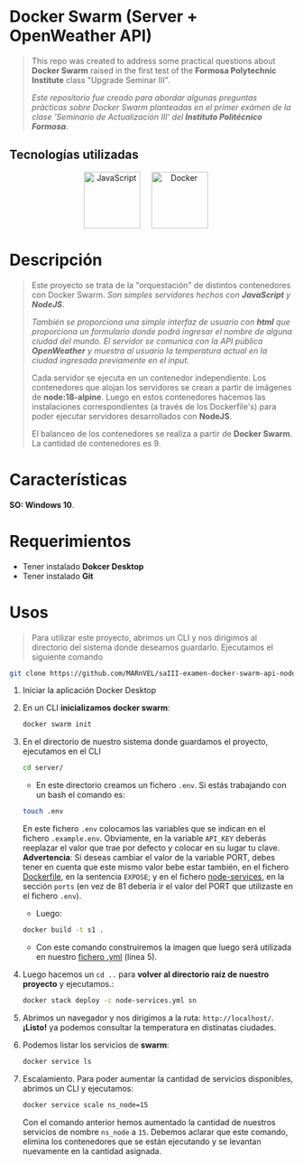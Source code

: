 
# Docker Swarm (Server + OpenWeather API)
>
> This repo was created to address some practical questions about **Docker Swarm** raised in the first test of the  **Formosa Polytechnic Institute** class "Upgrade Seminar III".
>
> *Este repositorio fue creado para abordar algunas preguntas prácticas sobre Docker Swarm planteadas en el primer exámen de la clase 'Seminario de Actualización III' del **Instituto Politécnico Formosa***.

## Tecnologías utilizadas

<div align="center" style="display: flex; justify-content: center; align-items: center;">
      <span style="margin-right: 20px;">
         <a href="https://es.javascript.info/" target="_blank">
               <img width="100" title='JavaScript' src='https://upload.wikimedia.org/wikipedia/commons/6/6a/JavaScript-logo.png'>
         </a>
      </span>
      <span style="margin-right: 20px;">
         <a href="https://www.docker.com/" target="_blank" title='Docker'>
               <img width="100" title='Docker' src='https://upload.wikimedia.org/wikipedia/en/thumb/f/f4/Docker_logo.svg/1920px-Docker_logo.svg.png'>
         </a>
      </span>
      </br>
</div>

# Descripción

> Este proyecto se trata de la "orquestación" de distintos contenedores con Docker Swarm.
> *Son simples servidores hechos con **JavaScript** y **NodeJS***.
> 
> *También se proporciona una simple interfaz de usuario con **html** que proporciona un formulario donde podrá ingresar el nombre de alguna ciudad del mundo.*
> *El servidor se comunica con la API pública **OpenWeather** y muestra al usuario la temperatura actual en la ciudad ingresada previamente en el input.*
> 
> Cada servidor se ejecuta en un contenedor independiente.
> Los contenedores que alojan los servidores se crean a partir de imágenes de **node:18-alpine**. Luego en estos contenedores hacemos las instalaciones correspondientes (a través de los Dockerfile's) para poder ejecutar servidores desarrollados con **NodeJS**.
> 
> El balanceo de los contenedores se realiza a partir de **Docker Swarm**.
> La cantidad de contenedores es 9.

# Características

**SO: Windows 10**.

# Requerimientos

* Tener instalado **Dokcer Desktop**
* Tener instalado **Git**

# Usos

> Para utilizar este proyecto,  abrimos un CLI y nos dirigimos al directorio del sistema donde deseamos guardarlo. Ejecutamos el siguiente comando

```bash
git clone https://github.com/MARnVEL/saIII-examen-docker-swarm-api-node.git
```

1. Iniciar la aplicación Docker Desktop

2. En un CLI **inicializamos docker swarm**:

      ```bash
      docker swarm init
      ```

3. En el directorio de nuestro sistema donde guardamos el proyecto, ejecutamos en el CLI

      ```bash
      cd server/
      ```

      * En este directorio creamos un fichero `.env`. Si estás trabajando con un bash el comando es:

      ```bash
      touch .env
      ```

      En este fichero `.env` colocamos las variables que se indican en el fichero `.example.env`. Obviamente, en la variable `API_KEY` deberás reeplazar el valor que trae por defecto y colocar en su lugar tu clave.
      **Advertencia**: Si deseas cambiar el valor de la variable PORT, debes tener en cuenta que este mismo valor bebe estar también, en el fichero [Dockerfile]('./server/Dockerfile'), en la sentencia `EXPOSE`; y en el fichero [node-services](`./node-services.yml`), en la sección `ports` (en vez de 81 debería ir el valor del PORT que utilizaste en el fichero `.env`).

      * Luego:

      ```bash
      docker build -t s1 .
      ```

      * Con este comando construiremos la imagen que luego será utilizada en nuestro [fichero .yml](`./node-services.yml`) (línea 5).

4. Luego hacemos un `cd ..` para **volver al directorio raíz de nuestro proyecto** y ejecutamos.:

      ```bash
      docker stack deploy -c node-services.yml sn
      ```

5. Abrimos un navegador y nos dirigimos a la ruta: `http://localhost/`. **¡Listo!** ya podemos consultar la temperatura en distinatas ciudades.

6. Podemos listar los servicios de **swarm**:

      ```bash
      docker service ls
      ```

7. Escalamiento. Para poder aumentar la cantidad de servicios disponibles, abrimos un CLI y ejecutamos:

      ```bash
      docker service scale ns_node=15
      ```

      Con el comando anterior hemos aumentado la cantidad de nuestros servicios de nombre `ns_node` a `15`.
      Debemos aclarar que este comando, elimina los contenedores que se están ejecutando y se levantan nuevamente en la cantidad asignada.
